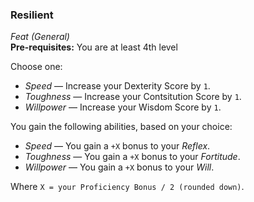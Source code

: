 ### Resilient
*Feat (General)*  
**Pre-requisites:** You are at least 4th level  

Choose one:
* *Speed* — Increase your Dexterity Score by `1`.
* *Toughness* — Increase your Contsitution Score by `1`.
* *Willpower* — Increase your Wisdom Score by `1`.

You gain the following abilities, based on your choice:
* *Speed* — You gain a `+X` bonus to your *Reflex*.
* *Toughness* — You gain a `+X` bonus to your *Fortitude*.
* *Willpower* — You gain a `+X` bonus to your *Will*.

Where `X = your Proficiency Bonus / 2 (rounded down)`.
